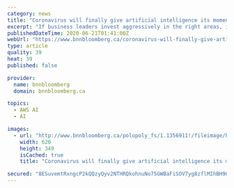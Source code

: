 ```yaml
---
category: news
title: "Coronavirus will finally give artificial intelligence its moment"
excerpt: "If business leaders invest aggressively in the right areas, it could be a pivotal moment for the future of innovation. To understand all the fuss around artificial intelligence, some quick background might be useful: AI is based on computer science research that looks at how to imitate the workings of human intelligence."
publishedDateTime: 2020-06-21T01:41:00Z
webUrl: "https://www.bnnbloomberg.ca/coronavirus-will-finally-give-artificial-intelligence-its-moment-1.1453157"
type: article
quality: 39
heat: 39
published: false

provider:
  name: bnnbloomberg
  domain: bnnbloomberg.ca

topics:
  - AWS AI
  - AI

images:
  - url: "http://www.bnnbloomberg.ca/polopoly_fs/1.1356911!/fileimage/httpImage/image.jpg_gen/derivatives/landscape_620/the-amazon-com-inc-amazon-web-services-aws-shield-website-is-displayed-on-an-apple-inc-iphone-and-ipad-in-washington-d-c-u-s-on-monday-dec-5-2016-amazon-com-unveiled-a-new-security-tool-for-cloud-customers-last-week-part-of-a-slew-of-product-announcements-designed-to-fend-off-competition-from-microsoft-corp-alphabet-inc-s-google-and-others-in-the-fast-growing-cloud-computing-market.jpg"
    width: 620
    height: 349
    isCached: true
    title: "Coronavirus will finally give artificial intelligence its moment"

secured: "8ESuvemtRxngcP2kQQzyQyv2NTHRQkohnuNo75GWBaFiSOV7yg8zflMIhBH9GdTiJPTEnVfL43asQew3hyMstjV3Rl3OIHrmyooB2o9daPfm0D2aNDU6znYyx2lJcysB1tiEWEh6ibcsPz0UtlKms2Q7GgmhAQzM0PvtzwfYxT3JibGlnSiZiF0VUKD3D8/5hFOpa1+BINkqokzKi8QOvCu5PhWX65wXV8SGTnjTKFW7vHfbWduOlwSQUAFQHUs2XDFNzWXSyNKDeKTMoKqgmVmBo102QY+Lruc2XlaiVYQwzbTZ2Mmw5xBFrYWMkHoWTj/0WNBSGN+yaYxxFm8kiQ==;NPW/iaK6Aa5h9PPtFDu0FA=="
---
```


